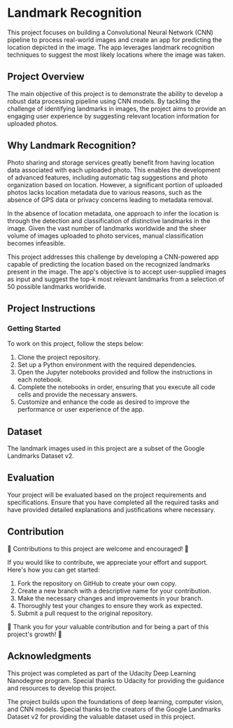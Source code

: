 # Landmark Recognition
This project focuses on building a Convolutional Neural Network (CNN) pipeline to process real-world images and create an app for predicting the location depicted in the image. The app leverages landmark recognition techniques to suggest the most likely locations where the image was taken.

## Project Overview
The main objective of this project is to demonstrate the ability to develop a robust data processing pipeline using CNN models. By tackling the challenge of identifying landmarks in images, the project aims to provide an engaging user experience by suggesting relevant location information for uploaded photos.

## Why Landmark Recognition?
Photo sharing and storage services greatly benefit from having location data associated with each uploaded photo. This enables the development of advanced features, including automatic tag suggestions and photo organization based on location. However, a significant portion of uploaded photos lacks location metadata due to various reasons, such as the absence of GPS data or privacy concerns leading to metadata removal.

In the absence of location metadata, one approach to infer the location is through the detection and classification of distinctive landmarks in the image. Given the vast number of landmarks worldwide and the sheer volume of images uploaded to photo services, manual classification becomes infeasible.

This project addresses this challenge by developing a CNN-powered app capable of predicting the location based on the recognized landmarks present in the image. The app's objective is to accept user-supplied images as input and suggest the top-k most relevant landmarks from a selection of 50 possible landmarks worldwide.

## Project Instructions
### Getting Started
To work on this project, follow the steps below:

1. Clone the project repository.
2. Set up a Python environment with the required dependencies.
3. Open the Jupyter notebooks provided and follow the instructions in each notebook.
4. Complete the notebooks in order, ensuring that you execute all code cells and provide the necessary answers.
5. Customize and enhance the code as desired to improve the performance or user experience of the app.

## Dataset
The landmark images used in this project are a subset of the Google Landmarks Dataset v2.

## Evaluation
Your project will be evaluated based on the project requirements and specifications. Ensure that you have completed all the required tasks and have provided detailed explanations and justifications where necessary.

## Contribution
🌟 Contributions to this project are welcome and encouraged! 🌟

If you would like to contribute, we appreciate your effort and support. Here's how you can get started:

1. Fork the repository on GitHub to create your own copy.
2. Create a new branch with a descriptive name for your contribution.
3. Make the necessary changes and improvements in your branch.
4. Thoroughly test your changes to ensure they work as expected.
5. Submit a pull request to the original repository.

🙌 Thank you for your valuable contribution and for being a part of this project's growth! 🙌

## Acknowledgments
This project was completed as part of the Udacity Deep Learning Nanodegree program. Special thanks to Udacity for providing the guidance and resources to develop this project.

The project builds upon the foundations of deep learning, computer vision, and CNN models. Special thanks to the creators of the Google Landmarks Dataset v2 for providing the valuable dataset used in this project.
